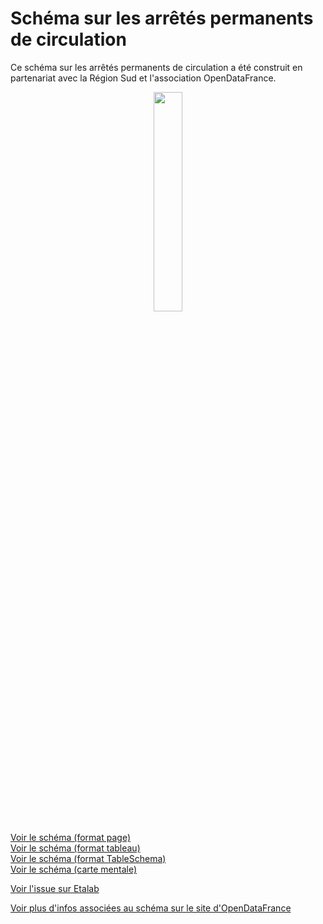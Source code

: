 # Schéma sur les arrêtés permanents de circulation

Ce schéma sur les arrêtés permanents de circulation a été construit en partenariat avec la Région Sud et l'association OpenDataFrance.
<br>
<p align=center>
<img src=https://gblobscdn.gitbook.com/spaces%2F-M8umwbbnQtktzDT0-5_%2Favatar-rectangle-1591200295956.png?alt=media width='30%'>
</p>

[Voir le schéma (format page)](schema-page.md)  
[Voir le schéma (format tableau)](schema-table.md)  
[Voir le schéma (format TableSchema)](schema.json)  
[Voir le schéma (carte mentale)](https://raw.githubusercontent.com/CEREMA/schema-arrete-circulation/master/arrete-permanent-circulation.png)  

[Voir l'issue sur Etalab](https://github.com/etalab/schema.data.gouv.fr/issues/157)

[Voir plus d'infos associées au schéma sur le site d'OpenDataFrance](https://opendatafrance.gitbook.io/fablog/territoires/chantiers/partage-des-donnees/standardisation/arretes-de-circulation)  
